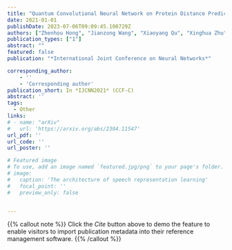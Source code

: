 ```yaml
---
title: "Quantum Convolutional Neural Network on Protein Distance Prediction"
date: 2021-01-01
publishDate: 2023-07-06T09:09:45.100729Z
authors: ["Zhenhou Hong", "Jianzong Wang", "Xiaoyang Qu", "Xinghua Zhu", "Jie Liu", "Jing Xiao"]
publication_types: ["1"]
abstract: ""
featured: false
publication: "*International Joint Conference on Neural Networks*"

corresponding_author:
    - ''
    - 'Corresponding author'
publication_short: In *IJCNN2021* (CCF-C)
abstract: ''
tags:
  - Other
links:
# - name: "arXiv"
#   url: 'https://arxiv.org/abs/2304.11547'
url_pdf: ''
url_code: ''
url_poster: ''

# Featured image
# To use, add an image named `featured.jpg/png` to your page's folder.
# image:
#   caption: 'The architecture of speech representation learning'
#   focal_point: ''
#   preview_only: false


---
```


{{% callout note %}}
Click the _Cite_ button above to demo the feature to enable visitors to import publication metadata into their reference management software.
{{% /callout %}}



